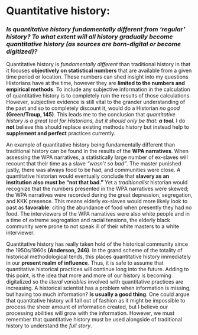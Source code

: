 # Quantitative history:
### *Is quantitative history fundamentally different from ‘regular’ history? To what extent will all history gradually become quantitative history (as sources are born-digital or become digitized)?*


Quantitative history is *fundamentally different* than traditional history in that it focuses **objectively on statistical numbers** that are available from a given time period or location. These numbers can shed insight into my questions Historians have at the time, however they are **limited to the numbers and empirical methods**. To include any subjective information in the calculation of quantitative history is to completely ruin the results of those calculations. However, subjective evidence is still vital to the grander understanding of the past and so to completely discount it, would do a Historian *no good* **(Green/Troup, 145)**. This leads me to the conclusion that *quantitative history is a great tool for Historians, but it should only be that: **a tool**.* I do **not** believe this should replace existing methods history but instead help to **supplement and perfect** practices currently. 
 
An example of quantitative history being fundamentally different than traditional history can be found in the results of the **WPA narratives**. When assessing the WPA narratives, a statistically large number of ex-slaves will recount that their time as a slave *“wasn’t so bad”*. The master punished justly, there was always food to be had, and communities were close. A quantitative historian would eventually conclude that **slavery as an institution also must be “not that bad.”** Yet a *traditionalist* historian would recognize that the numbers presented in the WPA narratives were skewed; the WPA narratives were recorded during the great depression, segregation, and KKK presence. This means elderly ex-slaves would more likely look to past as **favorable**: citing the abundance of food when presently they had no food. The interviewers of the WPA narratives were also white people and in a time of extreme segregation and racial tensions, the elderly black community were prone to not speak ill of their white masters to a white interviewer. 

Quantitative history has really taken hold of the historical community since the 1950s/1960s **(Anderson, 246)**. In the grand scheme of the totality of historical methodological tends, this places quantitative history immediately in our **present realm of influence**. Thus, it is safe to assume that quantitative historical practices will continue long into the future. Adding to this point, is the idea that more and more of our history is becoming digitalized so the *literal variables* involved with quantitative practices are increasing. A historical scientist has a problem when information is missing, but having too much information? **Is usually a good thing**. One could argue that quantitative history will fall out of fashion as it might be impossible to process the sheer amount of information created, but I believe our processing abilities will grow with the information. However, we must remember that quantitative history must be used alongside of traditional history to understand the *full story*.


